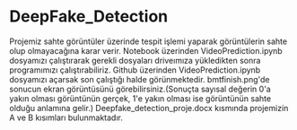 # DeepFake_Detection
Projemiz sahte görüntüler üzerinde tespit işlemi yaparak görüntülerin sahte olup olmayacağına karar verir.
Notebook üzerinden VideoPrediction.ipynb dosyamızı çalıştırarak gerekli dosyaları driveımıza yükledikten sonra programımızı çalıştırabiliriz.
Github üzerinden VideoPrediction.ipynb dosyamızı açarsak son çalıştığı halde görünmektedir.
bmtfinish.png'de sonucun ekran görüntüsünü görebilirsiniz.(Sonuçta sayısal değerin 0'a yakın olması görüntünün gerçek, 1'e yakın olması ise görüntünün sahte olduğu anlamına gelir.)
Deepfake_detection_proje.docx kısmında projemizin A ve B kısımları bulunmaktadır.
